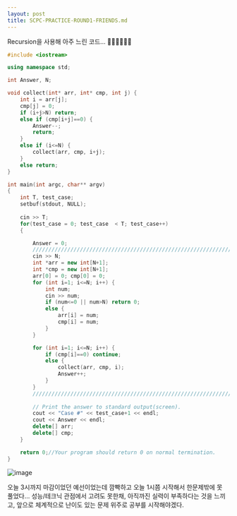 ```yaml
---
layout: post
title: SCPC-PRACTICE-ROUND1-FRIENDS.md
---
```


Recursion을 사용해 아주 느린 코드... 🤦🏼‍♀️🤦🏼‍♀️

``` cpp
#include <iostream>

using namespace std;

int Answer, N;

void collect(int* arr, int* cmp, int j) {
    int i = arr[j];
    cmp[j] = 0;
    if (i+j>N) return;
    else if (cmp[i+j]==0) {
        Answer--;
        return;
    }
    else if (i<=N) {
        collect(arr, cmp, i+j);
    }
    else return;
}

int main(int argc, char** argv)
{
	int T, test_case;
    setbuf(stdout, NULL);
	
	cin >> T;
	for(test_case = 0; test_case  < T; test_case++)
	{

		Answer = 0;
		/////////////////////////////////////////////////////////////////////////////////////////////
        cin >> N;
        int *arr = new int[N+1];
        int *cmp = new int[N+1];
        arr[0] = 0; cmp[0] = 0;
        for (int i=1; i<=N; i++) {
            int num;
            cin >> num;
            if (num<=0 || num>N) return 0;
            else {
                arr[i] = num;
                cmp[i] = num;
            }
        }

        for (int i=1; i<=N; i++) {
            if (cmp[i]==0) continue;
            else {
                collect(arr, cmp, i);
                Answer++;
            }
        }
		/////////////////////////////////////////////////////////////////////////////////////////////
		
		// Print the answer to standard output(screen).
		cout << "Case #" << test_case+1 << endl;
		cout << Answer << endl;
        delete[] arr;
        delete[] cmp;
	}

	return 0;//Your program should return 0 on normal termination.
}
```

![image](https://user-images.githubusercontent.com/37402072/126030166-058528a0-d6e0-493b-acbe-821106e9d978.png)

오늘 3시까지 마감이었던 예선이었는데 깜빡하고 오늘 1시쯤 시작해서 한문제밖에 못 풀었다... 성능/테크닉 관점에서 고려도 못한채, 아직까진 실력이 부족하다는 것을 느끼고, 앞으로 체계적으로 난이도 있는 문제 위주로 공부를 시작해야겠다.
